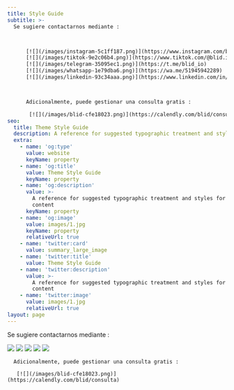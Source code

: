 ```yaml
---
title: Style Guide
subtitle: >-
  Se sugiere contactarnos mediante :



      [![](/images/instagram-5c1ff187.png)](https://www.instagram.com/blid.io/)       
      [![](/images/tiktok-9e2c06b4.png)](https://www.tiktok.com/@blid.io)        
      [![](/images/telegram-35095ec1.png)](https://t.me/blid_io)       
      [![](/images/whatsapp-1e79dba6.png)](https://wa.me/51945942289)        
      [![](/images/linkedin-93c34aaa.png)](https://www.linkedin.com/in/edwin-fernandez-grau/)



      Adicionalmente, puede gestionar una consulta gratis :

       [![](/images/blid-cfe18023.png)](https://calendly.com/blid/consulta)
seo:
  title: Theme Style Guide
  description: A reference for suggested typographic treatment and styles for your content
  extra:
    - name: 'og:type'
      value: website
      keyName: property
    - name: 'og:title'
      value: Theme Style Guide
      keyName: property
    - name: 'og:description'
      value: >-
        A reference for suggested typographic treatment and styles for your
        content
      keyName: property
    - name: 'og:image'
      value: images/1.jpg
      keyName: property
      relativeUrl: true
    - name: 'twitter:card'
      value: summary_large_image
    - name: 'twitter:title'
      value: Theme Style Guide
    - name: 'twitter:description'
      value: >-
        A reference for suggested typographic treatment and styles for your
        content
    - name: 'twitter:image'
      value: images/1.jpg
      relativeUrl: true
layout: page
---
```

Se sugiere contactarnos mediante :

[![](/images/instagram-5c1ff187.png)](https://www.instagram.com/blid.io/) [![](/images/tiktok-9e2c06b4.png)](https://www.tiktok.com/@blid.io) [![](/images/telegram-35095ec1.png)](https://t.me/blid_io) [![](/images/whatsapp-1e79dba6.png)](https://wa.me/51945942289) [![](/images/linkedin-93c34aaa.png)](https://www.linkedin.com/in/edwin-fernandez-grau/)



      Adicionalmente, puede gestionar una consulta gratis :

       [![](/images/blid-cfe18023.png)](https://calendly.com/blid/consulta)



